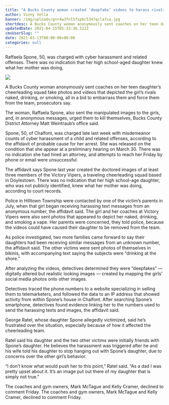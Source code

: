 ```yaml
---
title: "A Bucks County woman created ‘deepfake’ videos to harass rivals on her daughter’s cheerleading squad, DA says"
author: Vinny Vella
banner: /img/uploads/gnr4w3fnl5fspkc5347qcla7ca.jpg
shortdesc: A Bucks County woman anonymously sent coaches on her teen daughter’s cheerleading squad fake photos and videos
updatedDate: 2021-04-15T05:33:36.512Z
cmsUserSlug: ""
date: 2021-03-13T00:00:00+08:00
categories: null
---
```


Raffaela Spone, 50, was charged with cyber harassment and related offenses. There was no indication that her high school-aged daughter knew what her mother was doing,

![](/img/uploads/gnr4w3fnl5fspkc5347qcla7ca.jpg)

A Bucks County woman anonymously sent coaches on her teen daughter’s cheerleading squad fake photos and videos that depicted the girl’s rivals naked, drinking, or smoking, all in a bid to embarrass them and force them from the team, prosecutors say.

The woman, Raffaela Spone, also sent the manipulated images to the girls, and, in anonymous messages, urged them to kill themselves, Bucks County District Attorney Matt Weintraub’s office said.

Spone, 50, of Chalfont, was charged late last week with misdemeanor counts of cyber harassment of a child and related offenses, according to the affidavit of probable cause for her arrest. She was released on the condition that she appear at a preliminary hearing on March 30. There was no indication she had hired an attorney, and attempts to reach her Friday by phone or email were unsuccessful.

The affidavit says Spone last year created the doctored images of at least three members of the Victory Vipers, a traveling cheerleading squad based in Doylestown. There was no indication that her high school-age daughter, who was not publicly identified, knew what her mother was doing, according to court records.

Police in Hilltown Township were contacted by one of the victim’s parents in July, when that girl began receiving harassing text messages from an anonymous number, the affidavit said. The girl and her coaches at Victory Vipers were also sent photos that appeared to depict her naked, drinking, and smoking a vape. Her parents were concerned, they told police, because the videos could have caused their daughter to be removed from the team.

As police investigated, two more families came forward to say their daughters had been receiving similar messages from an unknown number, the affidavit said. The other victims were sent photos of themselves in bikinis, with accompanying text saying the subjects were “drinking at the shore.”

After analyzing the videos, detectives determined they were “deepfakes” — digitally altered but realistic looking images — created by mapping the girls’ social media photos onto other images.

Detectives traced the phone numbers to a website specializing in selling them to telemarketers, and followed the data to an IP address that showed activity from within Spone’s house in Chalfont. After searching Spone’s smartphone, detectives found evidence linking her to the numbers used to send the harassing texts and images, the affidavit said.

George Ratel, whose daughter Spone allegedly victimized, said he’s frustrated over the situation, especially because of how it affected the cheerleading team.

Ratel said his daughter and the two other victims were initially friends with Spone’s daughter. He believes the harassment was triggered after he and his wife told his daughter to stop hanging out with Spone’s daughter, due to concerns over the other girl’s behavior.

“I don’t know what would push her to this point,” Ratel said. “As a dad I was pretty upset about it. It’s an image put out there of my daughter that is simply not true.”

  The coaches and gym owners, Mark McTague and Kelly Cramer, declined to comment Friday.  The coaches and gym owners, Mark McTague and Kelly Cramer, declined to comment Friday.
